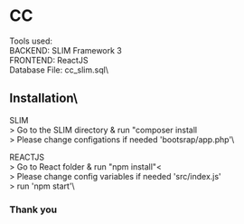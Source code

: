 # CC
Tools used:\
    BACKEND: SLIM Framework 3\
    FRONTEND: ReactJS\
    Database File: cc_slim.sql\
    
## Installation\
  SLIM<br />
    > Go to the SLIM directory & run "composer install\
    > Please change configations if needed 'bootsrap/app.php'\
    
  REACTJS\
    > Go to React folder & run "npm install"<\
    > Please change config variables if needed 'src/index.js'\
    > run 'npm start'\


### Thank you
